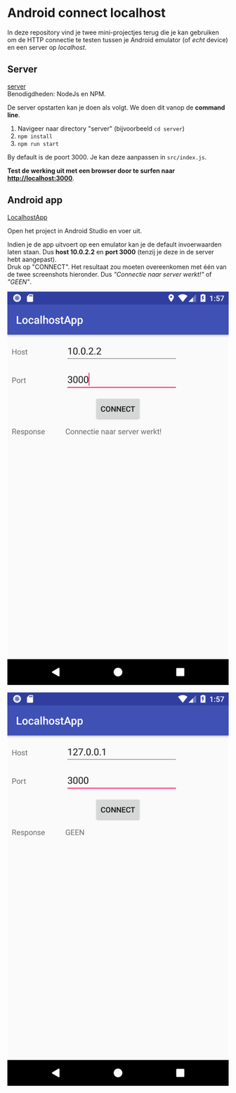 # Android connect localhost

In deze repository vind je twee mini-projectjes terug die je kan gebruiken om de
HTTP connectie te testen tussen je Android emulator (of *echt* device) en een
server op *localhost*.

## Server

[server](server)  
Benodigdheden: NodeJs en NPM.

De server opstarten kan je doen als volgt. We doen dit vanop de **command line**.  
1. Navigeer naar directory "server" (bijvoorbeeld `cd server`)
2. `npm install`
3. `npm run start`

By default is de poort 3000. Je kan deze aanpassen in `src/index.js`.

**Test de werking uit met een browser door te surfen naar [http://localhost:3000](http://localhost:3000)**.

## Android app

[LocalhostApp](LocalhostApp)

Open het project in Android Studio en voer uit.

Indien je de app uitvoert op een emulator kan je de default invoerwaarden laten staan.
Dus **host 10.0.2.2** en **port 3000** (tenzij je deze in de server hebt aangepast).  
Druk op "CONNECT". Het resultaat zou moeten overeenkomen met één van de twee screenshots
hieronder. Dus *"Connectie naar server werkt!"* of *"GEEN"*.

![/images/werkt.png](/images/werkt.png)

![/images/werkt_niet.png](/images/werkt_niet.png)

